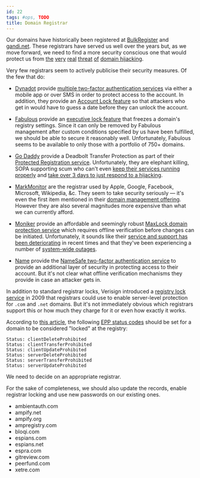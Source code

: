 ```yaml
---
id: 22
tags: #ops, TODO
title: Domain Registrar
---
```


Our domains have historically been registered at [BulkRegister](http://www.bulkregister.com/) and [gandi.net](http://www.gandi.net/). These registrars have served us well over the years but, as we move forward, we need to find a more security conscious one that would protect us from [the](http://www.domainnamenews.com/registrars/chinas-baiducom-sues-registercom-attack/6931) [very](http://www.secretgeek.net/sg_hijack_1.asp) [real](http://css-tricks.com/this-sites-domain-is-now-safe/) [threat](http://www.darknet.org.uk/2006/09/domain-stealing-or-how-to-hijack-a-domain/) [of](http://www.zdnet.com/google-and-yahoo-irish-search-domains-hijacked-7000005627/) [domain hijacking](http://en.wikipedia.org/wiki/Domain_hijacking).

Very few registrars seem to actively publicise their security measures. Of the few that do:

* [Dynadot](http://www.dynadot.com/) provide [multiple two-factor authentication services](http://www.dynadot.com/domain/security.html) via either a mobile app or over SMS in order to protect access to the account. In addition, they provide an [Account Lock feature](http://www.dynadot.com/community/blog/2012/07/domain-security-account-lock-feature.html) so that attackers who get in would have to guess a date before they can unlock the account.

* [Fabulous](http://fabulous.com/) provide an [executive lock feature](http://fabulous.com/informationcenter/index.htm?formdata%5Bqid%5D=115) that freezes a domain's registry settings. Since it can only be removed by Fabulous management after custom conditions specified by us have been fulfilled, we should be able to secure it reasonably well. Unfortunately, Fabulous seems to be available to only those with a portfolio of 750+ domains.

* [Go Daddy](http://www.godaddy.com/) provide a Deadbolt Transfer Protection as part of their [Protected Registration service](http://www.godaddy.com/domainaddon/protected-registration.aspx). Unfortunately, they are elephant killing, SOPA supporting scum who can't even [keep their services running properly](http://www.forbes.com/sites/kellyclay/2012/09/10/5-reasons-you-should-leave-godaddy-and-how/) and [take over 3 days to just respond to a hijacking](http://hubsacademy.com/933/godaddy-fails-on-howardforum-domain-theft/).

* [MarkMonitor](https://www.markmonitor.com/) are the registrar used by Apple, Google, Facebook, Microsoft, Wikipedia, &c. They seem to take security seriously — it's even the first item mentioned in their [domain management offering](https://www.markmonitor.com/services/domain-management.php). However they are also several magnitudes more expensive than what we can currently afford.

* [Moniker](https://www.moniker.com/) provide an affordable and seemingly robust [MaxLock domain protection service](https://www.moniker.com/domainnames/domainsecurity.jsp) which requires offline verification before changes can be initiated. Unfortunately, it sounds like their [service and support has been deteriorating](http://morganlinton.com/throwing-in-the-towel-with-moniker-lack-of-support-leaves-domainers-hanging/) in recent times and that they've been experiencing a number of [system-wide outages](http://domaingang.com/tag/moniker-outage/).

* [Name](http://www.name.com/) provide the [NameSafe two-factor authentication service](http://www.name.com/services/namesafe) to provide an additional layer of security in protecting access to their account. But it's not clear what offline verification mechanisms they provide in case an attacker gets in.

In addition to standard registrar locks, Verisign introduced a [registry lock service](http://www.verisigninc.com/en_US/products-and-services/domain-name-services/grow-your-domain-name-business/registry-lock/index.xhtml?loc=en_US) in 2009 that registrars could use to enable server-level protection for `.com` and `.net` domains. But it's not immediately obvious which registrars support this or how much they charge for it or even how exactly it works.

According to [this article](http://www.circleid.com/posts/domain_registry_locking_why_not_use_it/), the following [EPP status codes](http://www.wdbc.com/domain/status-codes.cfm) should be set for a domain to be considered "locked" at the registry:

    Status: clientDeleteProhibited
    Status: clientTransferProhibited
    Status: clientUpdateProhibited
    Status: serverDeleteProhibited
    Status: serverTransferProhibited
    Status: serverUpdateProhibited

We need to decide on an appropriate registrar.

For the sake of completeness, we should also update the records, enable registrar locking and use new passwords on our existing ones.

* ambientauth.com
* ampify.net
* ampify.org
* ampregistry.com
* bloqi.com
* espians.com
* espians.net
* espra.com
* gitreview.com
* peerfund.com
* xetre.com